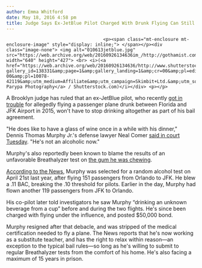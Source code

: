 ```yaml
---
author: Emma Whitford
date: May 18, 2016 4:58 pm
title: Judge Says Ex-JetBlue Pilot Charged With Drunk Flying Can Still Drink
---
```


	
										<p><span class="mt-enclosure mt-enclosure-image" style="display: inline;"> </span></p><div class="image-none"> <img alt="010613jetblue.jpg" src="https://web.archive.org/web/20160926134636im_/http://gothamist.com/attachments/nyc_ewhitford/010613jetblue.jpg" width="640" height="427"> <br> <i>(<a href="https://web.archive.org/web/20160926134636/http://www.shutterstock.com/portfolio/search.mhtml?gallery_id=138331&amp;page=1&amp;gallery_landing=1&amp;cr=00&amp;pl=edit-00&amp;pl=10078-42119&amp;utm_medium=Affiliate&amp;utm_campaign=Skimbit+Ltd.&amp;utm_source=10078&amp;irgwc=1">Chris Parypa Photography</a> / Shutterstock.com)</i></div> <p></p>

<p>A Brooklyn judge has ruled that an ex-JetBlue pilot, who recently <a href="https://web.archive.org/web/20160926134636/http://gothamist.com/2016/04/27/jetblue_pilot_arrested_for_flying_d.php">got in trouble</a> for allegedly flying a passenger plane drunk between Florida and JFK Airport in 2015, won&apos;t have to stop drinking altogether as part of his bail agreement.</p>

<p>&quot;He does like to have a glass of wine once in a while with his dinner,&quot; Dennis Thomas Murphy Jr.&apos;s defense lawyer Neal Comer <a href="https://web.archive.org/web/20160926134636/http://www.nydailynews.com/new-york/nyc-crime/ex-jetblue-pilot-charged-drunk-flying-drink-judge-article-1.2640462?cid=bitly">said in court Tuesday</a>. &quot;He&apos;s not an alcoholic now.&quot;</p>

<p>Murphy&apos;s also reportedly been known to blame the results of an unfavorable Breathalyzer test on <a href="https://web.archive.org/web/20160926134636/http://nypost.com/2016/04/27/jetblue-pilot-busted-for-flying-drunk-to-jfk/">the gum he was chewing</a>.  </p>

<p><a href="https://web.archive.org/web/20160926134636/http://www.nydailynews.com/new-york/jetblue-pilot-charged-drunken-flying-return-trip-jfk-article-1.2616158">According to the News</a>, Murphy was selected for a random alcohol test on April 21st last year, after flying 151 passengers from Orlando to JFK. He blew a .11 BAC, breaking the .10 threshold for pilots. Earlier in the day, Murphy had flown another 119 passengers from JFK to Orlando. </p>

<p>His co-pilot later told investigators he saw Murphy &#x201C;drinking an unknown beverage from a cup&#x201D; before and during the two flights. He&apos;s since been charged with flying under the influence, and posted $50,000 bond. </p>

<p>Murphy resigned after that debacle, and was stripped of the medical certification needed to fly a plane. The News reports that he&apos;s now working as a substitute teacher, and has the right to relax within reason&#x2014;an exception to the typical bail rules&#x2014;so long as he&apos;s willing to submit to regular Breathalyzer tests from the comfort of his home. He&apos;s also facing a maximum of 15 years in prison.</p>					
										
									
				